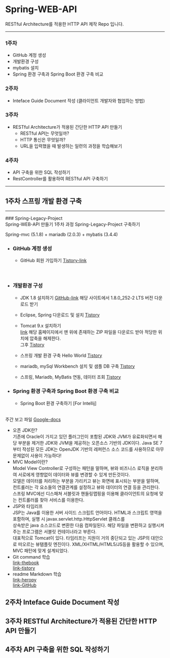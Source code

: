 # Spring-WEB-API
RESTful Architecture를 적용한 HTTP API 제작 Repo 입니다.
<hr/>

### 1주차
+ GitHub 계정 생성
+ 개발환경 구성
+ mybatis 설치
+ Spring 환경 구축과 Spring Boot 환경 구축 비교


### 2주차
+ Inteface Guide Document 작성 (클라이언트 개발자와 협업하는 방법)


### 3주차
+ RESTful Architecture가 적용된 간단한 HTTP API 만들기
  + RESTful API는 무엇일까?
  + HTTP 통신은 무엇일까?
  + URL을 입력했을 때 발생하는 일련의 과정을 학습해보기


### 4주차
+ API 구축을 위한 SQL 작성하기
+ RestController를 활용하여 RESTful API 구축하기



<hr/>

## 1주차 스프링 개발 환경 구축 
<hr/>
### Spring-Legacy-Project
  <br/>Spring-WEB-API 만들기 1주차 과정 Spring-Legacy-Project 구축하기<br/>

Spring-mvc (5.1.8) + mariadb (2.0.3) + mybatis (3.4.4)
<br/>

+ ### GitHub 계정 생성
  + GitHub 회원 가입하기 [Tistory-link](https://goddaehee.tistory.com/218)
  <br/>
  <br/>
+ ### 개발환경 구성
  + JDK 1.8 설치하기 [GitHub-link](https://github.com/ojdkbuild/ojdkbuild)
    해당 사이트에서 1.8.0_252-2 LTS 버전 다운로드 받기

  + Eclipse, Spring 다운로드 및 설치 [Tistory](https://devfunpj.tistory.com/2?category=859537)

  + Tomcat 9.x 설치하기<br/> [link](https://tomcat.apache.org/download-90.cgi)
    해당 홈페이지에서 맨 위에 존재하는 ZIP 파일을 다운로드 받아 적당한 위치에 압축을 해제한다.<br/>
    그후 [Tistory](https://devfunpj.tistory.com/3?category=859537)

  + 스프링 개발 환경 구축 Hello World [Tistory](https://devfunpj.tistory.com/4?category=859537)

  + mariadb, mySql Workbench 설치 및 샘플 DB 구축 [Tistory](https://devfunpj.tistory.com/5?category=859537)

  + 스프링, Mariadb, MyBatis 연동, 데이터 조회 [Tistory](https://devfunpj.tistory.com/6?category=859537)

+ ### Spring 환경 구축과 Spring Boot 환경 구축 비교
  + Spring Boot 환경 구축하기 [For Intellij]

<br/> 주간 보고 파일 [Google-docs](https://docs.google.com/document/d/19fLz2yBGg9_bgwa-a8VnRS4WH8QNGi6Q5_N4UJuDquc/edit) <br/>
 + 오픈 JDK란?<br/>
      기존에 Oracle이 가지고 있던 플러그인이 포함된 JDK와 JVM가 유료화되면서 해당 부분을 제거한 JDK와 JVM을 제공하는 오픈소스 기반의 JDK이다.
      Java SE 7부터 작성된 모든 JDK는 OpenJDK 기반의 레퍼런스 소스 코드를 사용하므로 아무 문제없이 사용이 가능하다!<br/>
 + MVC Model이란?<br/>
      Model View Controller로 구성하는 패턴을 말하며, 뷰와 비즈니스 로직을 분리하여 서로에게 영향없이 데이터와 뷰를 변경할 수 있게 만든것이다.<br/>
      모델은 데이터를 처리하는 부분을 가리키고 뷰는 화면에 표시되는 부분을 말하며, 컨트롤러는 각 요소들의 연결관계를 설정하고 뷰와 데이터의 연결 등을 관리한다.<br/>
      스프링 MVC에선 디스패쳐 서블릿과 핸들링맵핑을 이용해 클라이언트의 요청에 맞는 컨트롤러를 찾아 서비스를 이용한다.<br/>
 + JSP와 타임리프<br/>
      JSP는 Java를 이용한 서버 사이드 스크립트 언어이다. HTML과 스크립트 영역을 포함하며, 실행 시 javax.servlet.http.HttpServlet 클래스를<br/> 상속받은
      java 소스코드로 변환한 다음 컴파일된다. 해당 파일을 변환하고 실행시켜 주는 프로그램은 서블릿 컨테이너라고 부른다.<br/> 대표적으로 Tomcat이 있다.
      타임리프는 지원이 거의 중단되고 있는 JSP의 대안으로 떠오르는 뷰탬플릿 엔진이다. XML/XHTML/HTML5/JS등을 활용할 수 있으며, MVC 패턴에 맞게 설계되었다. <br/>
 + Git command 학습<br/>
      [link-thebook](https://thebook.io/080212/xa/)<br/>
      [link-tistory](https://goddaehee.tistory.com/category/6.%20%EA%B0%9C%EB%B0%9C%EB%8F%84%EA%B5%AC/6_3%20GIT)
      <br/>
 + readme Markdown 학습<br/>
      [link-heropy](https://heropy.blog/2017/09/30/markdown/)<br/>
      [link-GitHub](https://gist.github.com/ihoneymon/652be052a0727ad59601)
      <br/>
      
## 2주차 Inteface Guide Document 작성

## 3주차 RESTful Architecture가 적용된 간단한 HTTP API 만들기

## 4주차 API 구축을 위한 SQL 작성하기


